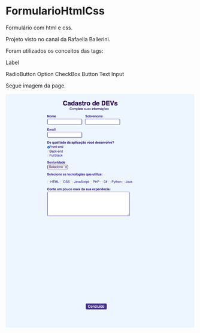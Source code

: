# FormularioHtmlCss
Formulário com html e css. 

Projeto visto no canal da Rafaella Ballerini.

Foram utilizados os conceitos das tags:
<p>Label</p>
RadioButton
Option
CheckBox
Button
Text
Input

Segue imagem da page.

![page](https://github.com/ismv00/FormularioHtmlCss/blob/master/page.png?raw=true)
